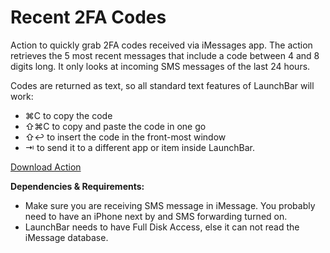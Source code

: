

# Recent 2FA Codes

Action to quickly grab 2FA codes received via iMessages app.
The action retrieves the 5 most recent messages that include a code between 4 and 8 digits long. It only looks at incoming SMS messages of the last 24 hours.

Codes are returned as text, so all standard text features of LaunchBar will work:
* ⌘C to copy the code
* ⇧⌘C to copy and paste the code in one go
* ⇧↩ to insert the code in the front-most window
* ⇥ to send it to a different app or item inside LaunchBar.

[Download Action](https://github.com/mlinzner/LaunchBarActions/blob/master/actions/Recent%202FA%20Codes/packages/Recent%202FA%20Codes.lbaction?raw=true)

**Dependencies & Requirements:**
- Make sure you are receiving SMS message in iMessage. You probably need to have an iPhone next by and SMS forwarding turned on.
- LaunchBar needs to have Full Disk Access, else it can not read the iMessage database.
